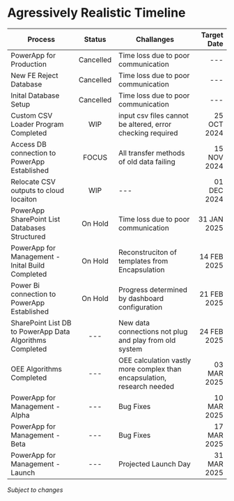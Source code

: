 # Agressively Realistic Timeline

| Process            | Status            | Challanges        | Target Date       |
| ------------------ |:-----------------:| ----------------- |------------------:|
| PowerApp for Production | Cancelled | Time loss due to poor communication | --- |
| New FE Reject Database | Cancelled | Time loss due to poor communication | --- |
| Inital Database Setup | Cancelled | Time loss due to poor communication | --- |
| Custom CSV Loader Program Completed | WIP | input csv files cannot be altered, error checking required | 25 OCT 2024 |
| Access DB connection to PowerApp Established | FOCUS | All transfer methods of old data failing | 15 NOV 2024 |
| Relocate CSV outputs to cloud locaiton | WIP | --- | 01 DEC 2024 |
| PowerApp SharePoint List Databases Structured | On Hold | Time loss due to poor communication | 31 JAN 2025 |
| PowerApp for Management - Inital Build Completed | On Hold | Reconstruciton of templates from Encapsulation | 14 FEB 2025 |
| Power Bi connection to PowerApp Established | On Hold | Progress determined by dashboard configuration | 21 FEB 2025 |
| SharePoint List DB to PowerApp Data Algorithms Completed | --- | New data connections not plug and play from old system | 24 FEB 2025 |
| OEE Algorithms Completed | --- | OEE calculation vastly more complex than encapsulation, research needed | 03 MAR 2025 |
| PowerApp for Management - Alpha | --- | Bug Fixes | 10 MAR 2025 |
| PowerApp for Management - Beta | --- | Bug Fixes | 17 MAR 2025 |
| PowerApp for Management - Launch | --- | Projected Launch Day | 31 MAR 2025 |

*Subject to changes*
